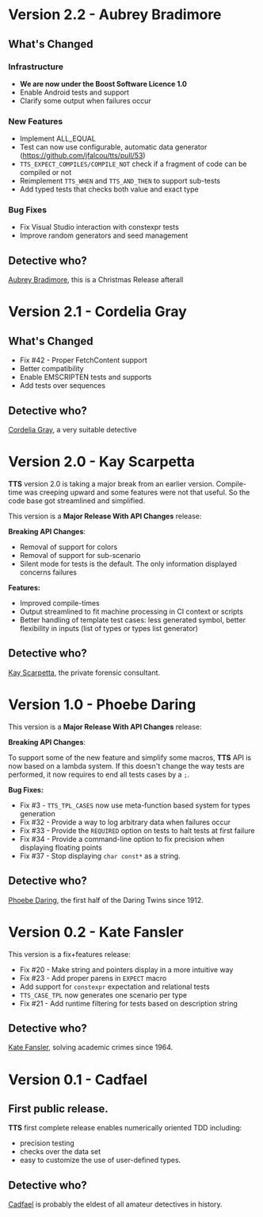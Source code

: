 # Version 2.2 - Aubrey Bradimore

## What's Changed

### Infrastructure
  * **We are now under the Boost Software Licence 1.0**
  * Enable Android tests and support
  * Clarify some output when failures occur

### New Features
  * Implement ALL_EQUAL
  * Test can now use configurable, automatic data generator (https://github.com/jfalcou/tts/pull/53)
  * `TTS_EXPECT_COMPILES/COMPILE_NOT` check if a fragment of code can be compiled or not
  * Reimplement `TTS_WHEN` and `TTS_AND_THEN` to support sub-tests
  * Add typed tests that checks both value and exact type

### Bug Fixes
  * Fix Visual Studio interaction with constexpr tests
  * Improve random generators and seed management

## Detective who?
[Aubrey Bradimore](https://en.wikipedia.org/wiki/Aubrey_Bradimore), this is a Christmas Release afterall

# Version 2.1 - Cordelia Gray

## What's Changed
  * Fix #42 - Proper FetchContent support
  * Better compatibility
  * Enable EMSCRIPTEN tests and supports
  * Add tests over sequences

## Detective who?
[Cordelia Gray](https://en.wikipedia.org/wiki/Cordelia_Gray), a very suitable detective

# Version 2.0 - Kay Scarpetta

**TTS** version 2.0 is taking a major break from an earlier version. Compile-time was creeping upward
and some features were not that useful. So the code base got streamlined and simplified.

This version is a **Major Release With API Changes** release:

**Breaking API Changes**:
 + Removal of support for colors
 + Removal of support for sub-scenario
 + Silent mode for tests is the default. The only information displayed concerns failures

**Features:**
  + Improved compile-times
  + Output streamlined to fit machine processing in CI context or scripts
  + Better handling of template test cases: less generated symbol, better flexibility in inputs (list of types or types list generator)

## Detective who?
[Kay Scarpetta](https://en.wikipedia.org/wiki/Kay_Scarpetta), the private forensic consultant.

# Version 1.0 - Phoebe Daring

This version is a **Major Release With API Changes** release:

**Breaking API Changes**:

To support some of the new feature and simplify some macros, **TTS** API is now based on a
lambda system. If this doesn't change the way tests are performed, it now requires to end all
tests cases by a `;`.

**Bug Fixes:**

  * Fix #3  - `TTS_TPL_CASES` now use meta-function based system for types generation
  * Fix #32 - Provide a way to log arbitrary data when failures occur
  * Fix #33 - Provide the `REQUIRED` option on tests to halt tests at first failure
  * Fix #34 - Provide a command-line option to fix precision when displaying floating points
  * Fix #37 - Stop displaying `char const*` as a string.

## Detective who?
[Phoebe Daring](https://en.wikipedia.org/wiki/Phoebe_Daring), the first half of the Daring Twins since 1912.

# Version 0.2 - Kate Fansler

This version is a fix+features release:

  * Fix #20 - Make string and pointers display in a more intuitive way
  * Fix #23 - Add proper parens in `EXPECT` macro
  * Add support for `constexpr` expectation and relational tests
  * `TTS_CASE_TPL` now generates one scenario per type
  * Fix #21 - Add runtime filtering for tests based on description string

## Detective who?
[Kate Fansler](https://en.wikipedia.org/wiki/Kate_Fansler), solving academic crimes since 1964.

# Version 0.1 - Cadfael

## First public release.

**TTS** first complete release enables numerically oriented TDD including:
  - precision testing
  - checks over the data set
  - easy to customize the use of user-defined types.

## Detective who?
[Cadfael](https://en.wikipedia.org/wiki/Cadfael) is probably the eldest of all amateur detectives in history.
